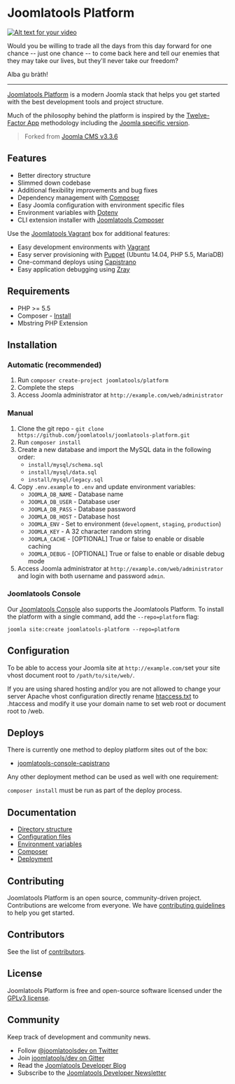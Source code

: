 Joomlatools Platform
======================

[![Alt text for your video](http://img.youtube.com/vi/1Gt_eln1mUU/0.jpg)](http://www.youtube.com/watch?v=1Gt_eln1mUU)

Would you be willing to trade all the days from this day forward for one chance
-- just one chance -- to come back here and tell our enemies that they
may take our lives, but they'll never take our freedom?

Alba gu bràth!


---

[Joomlatools Platform] is a modern Joomla stack that helps you get started with the best development tools and project
structure.

Much of the philosophy behind the platform is inspired by the [Twelve-Factor App](http://12factor.net/) methodology
including the [Joomla specific version](https://www.joomlatools.com/developer/platform/).

> Forked from [Joomla CMS v3.3.6](https://github.com/joomla/joomla-cms/releases/tag/3.3.6)

## Features

* Better directory structure
* Slimmed down codebase
* Additional flexibility improvements and bug fixes
* Dependency management with [Composer](http://getcomposer.org)
* Easy Joomla configuration with environment specific files
* Environment variables with [Dotenv](https://github.com/vlucas/phpdotenv)
* CLI extension installer with [Joomlatools Composer](http://github.com/joomlatools/joomlatools-composer)

Use the [Joomlatools Vagrant](https://github.com/joomlatools/joomlatools-vagrant) box for additional features:

* Easy development environments with [Vagrant](http://www.vagrantup.com/)
* Easy server provisioning with [Puppet](https://puppetlabs.com/) (Ubuntu 14.04, PHP 5.5, MariaDB)
* One-command deploys using [Capistrano](http://capistranorb.com/)  
* Easy application debugging using [Zray](http://www.zend.com/en/products/server/z-ray)

## Requirements

* PHP >= 5.5
* Composer - [Install](https://getcomposer.org/doc/00-intro.md#installation-linux-unix-osx)
* Mbstring PHP Extension

## Installation

### Automatic (recommended)

1. Run `composer create-project joomlatools/platform`
2. Complete the steps
3. Access Joomla administrator at `http://example.com/web/administrator`

### Manual

1. Clone the git repo - `git clone https://github.com/joomlatools/joomlatools-platform.git`
2. Run `composer install`
3. Create a new database and import the MySQL data in the following order:
   * `install/mysql/schema.sql`
   * `install/mysql/data.sql`
   * `install/mysql/legacy.sql`
4. Copy `.env.example` to `.env` and update environment variables:
   * `JOOMLA_DB_NAME` - Database name
   * `JOOMLA_DB_USER` - Database user
   * `JOOMLA_DB_PASS` - Database password
   * `JOOMLA_DB_HOST` - Database host
   * `JOOMLA_ENV` - Set to environment (`development`, `staging`, `production`)
   * `JOOMLA_KEY` - A 32 character random string
   * `JOOMLA_CACHE` - [OPTIONAL] True or false to enable or disable caching
   * `JOOMLA_DEBUG` - [OPTIONAL] True or false to enable or disable debug mode
5. Access Joomla administrator at `http://example.com/web/administrator` and login with both username and password `admin`.

### Joomlatools Console

Our [Joomlatools Console] also supports the Joomlatools Platform. To install the platform with a single command, add the `--repo=platform` flag:

    joomla site:create joomlatools-platform --repo=platform

## Configuration

To be able to access your Joomla site at `http://example.com/`set your site vhost document root
to `/path/to/site/web/`.

If you are using shared hosting and/or you are not allowed to change your server Apache vhost
configuration directly rename [htaccess.txt](htaccess.txt) to .htaccess and modify it use your
domain name to set web root or document root to /web.

## Deploys

There is currently one method to deploy platform sites out of the box:

* [joomlatools-console-capistrano](https://github.com/joomlatools/joomlatools-console-capistrano)

Any other deployment method can be used as well with one requirement:

`composer install` must be run as part of the deploy process.

## Documentation

* [Directory structure](https://www.joomlatools.com/developer/platform/directory-structure/)
* [Configuration files](https://www.joomlatools.com/developer/platform/configuration-files/)
* [Environment variables](https://www.joomlatools.com/developer/platform/environment-variables/)
* [Composer](https://www.joomlatools.com/developer/platform/composer/)
* [Deployment](https://www.joomlatools.com/developer/platform/deployment/)

## Contributing

Joomlatools Platform is an open source, community-driven project. Contributions are welcome from everyone.
We have [contributing guidelines](CONTRIBUTING.md) to help you get started.

## Contributors

See the list of [contributors](https://github.com/joomlatools/joomlatools-platform/contributors).

## License

Joomlatools Platform is free and open-source software licensed under the [GPLv3 license](LICENSE.txt).

## Community

Keep track of development and community news.

* Follow [@joomlatoolsdev on Twitter](https://twitter.com/joomlatoolsdev)
* Join [joomlatools/dev on Gitter](http://gitter.im/joomlatools/dev)
* Read the [Joomlatools Developer Blog](https://www.joomlatools.com/developer/blog/)
* Subscribe to the [Joomlatools Developer Newsletter](https://www.joomlatools.com/developer/newsletter/)

[Joomlatools Platform]: http://www.joomlatools.com/developer/platform/
[Joomlatools Console]: http://www.joomlatools.com/developer/tools/console/
